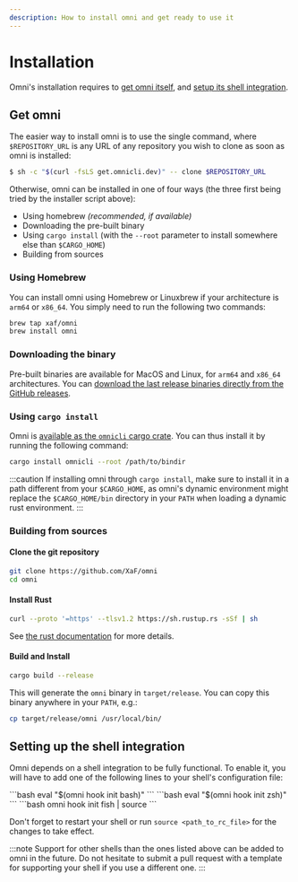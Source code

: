 ```yaml
---
description: How to install omni and get ready to use it
---
```


# Installation

Omni's installation requires to [get omni itself](#get-omni), and [setup its shell integration](#setting-up-the-shell-integration).

## Get omni

The easier way to install omni is to use the single command, where `$REPOSITORY_URL` is any URL of any repository you wish to clone as soon as omni is installed:

```bash
$ sh -c "$(curl -fsLS get.omnicli.dev)" -- clone $REPOSITORY_URL
```

Otherwise, omni can be installed in one of four ways (the three first being tried by the installer script above):
- Using homebrew *(recommended, if available)*
- Downloading the pre-built binary
- Using `cargo install` (with the `--root` parameter to install somewhere else than `$CARGO_HOME`)
- Building from sources

### Using Homebrew

You can install omni using Homebrew or Linuxbrew if your architecture is `arm64` or `x86_64`. You simply need to run the following two commands:

```bash
brew tap xaf/omni
brew install omni
```

### Downloading the binary

Pre-built binaries are available for MacOS and Linux, for `arm64` and `x86_64` architectures. You can [download the last release binaries directly from the GitHub releases](https://github.com/XaF/omni/releases/).

### Using `cargo install`

Omni is [available as the `omnicli` cargo crate](https://crates.io/crates/omnicli).
You can thus install it by running the following command:

```bash
cargo install omnicli --root /path/to/bindir
```

:::caution
If installing omni through `cargo install`, make sure to install it in a path different from your `$CARGO_HOME`, as omni's dynamic environment might replace the `$CARGO_HOME/bin` directory in your `PATH` when loading a dynamic rust environment.
:::

### Building from sources

#### Clone the git repository

```bash
git clone https://github.com/XaF/omni
cd omni
```

#### Install Rust

```bash
curl --proto '=https' --tlsv1.2 https://sh.rustup.rs -sSf | sh
```

See [the rust documentation](https://doc.rust-lang.org/book/ch01-01-installation.html) for more details.

#### Build and Install

```bash
cargo build --release
```

This will generate the `omni` binary in `target/release`. You can copy this binary anywhere in your `PATH`, e.g.:

```bash
cp target/release/omni /usr/local/bin/
```

## Setting up the shell integration

Omni depends on a shell integration to be fully functional. To enable it, you will have to add one of the following lines to your shell's configuration file:

<Tabs groupId="shells">
  <TabItem value="bash" label="bash" default>
    ```bash
    eval "$(omni hook init bash)"
    ```
  </TabItem>
  <TabItem value="zsh" label="zsh">
    ```bash
    eval "$(omni hook init zsh)"
    ```
  </TabItem>
  <TabItem value="fish" label="fish">
    ```bash
    omni hook init fish | source
    ```
  </TabItem>
</Tabs>

Don't forget to restart your shell or run `source <path_to_rc_file>` for the changes to take effect.

:::note
Support for other shells than the ones listed above can be added to omni in the future. Do not hesitate to submit a pull request with a template for supporting your shell if you use a different one.
:::
